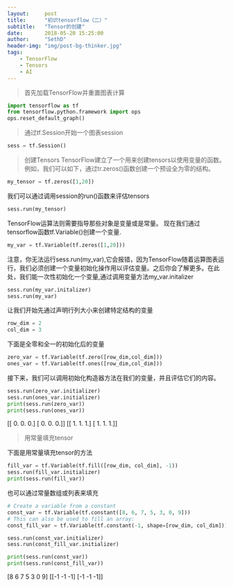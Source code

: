 ```yaml
---
layout:     post
title:      "初识tensorflow（二）"
subtitle:   "Tensor的创建"
date:       2018-05-20 15:25:00
author:     "SethD"
header-img: "img/post-bg-thinker.jpg"
tags:
    - TensorFlow
    - Tensors
    - AI
---
```


> 首先加载TensorFlow并重置图表计算

```Python
import tensorflow as tf
from tensorflow.python.framework import ops
ops.reset_default_graph()
```

> 通过tf.Session开始一个图表session
	
```Python
sess = tf.Session()
```

> 创建Tensors
TensorFlow建立了一个用来创建tensors以使用变量的函数。例如，我们可以如下，通过tr.zeros()函数创建一个预设全为零的结构。


```Python
my_tensor = tf.zeros([1,20])
```

我们可以通过调用session的run()函数来评估tensors

```Python
sess.run(my_tensor)
```

TensorFlow运算法则需要指导那些对象是变量或是常量。
现在我们通过tensorflow函数tf.Variable()创建一个变量.


```Python
my_var = tf.Variable(tf.zeros([1,20]))
```

注意，你无法运行sess.run(my_var),它会报错，因为TensorFlow随着运算图表运行，我们必须创建一个变量初始化操作用以评估变量。之后你会了解更多。在此处，我们能一次性初始化一个变量,通过调用变量方法my_var.initalizer

```Python
sess.run(my_var.initalizer)
sess.run(my_var)
```

让我们开始先通过声明行列大小来创建特定结构的变量

```Python
row_dim = 2
col_dim = 3
```

下面是全零和全一的初始化后的变量
```Python
zero_var = tf.Variable(tf.zero([row_dim,col_dim]))
ones_var = tf.Variable(tf.ones([row_dim,col_dim]))
```

接下来，我们可以调用初始化构造器方法在我们的变量，并且评估它们的内容。

```Python
sess.run(zero_var.initializer)
sess.run(ones_var.initializer)
print(sess.run(zero_var))
print(sess.run(ones_var))
```

[[ 0.  0.  0.]
 [ 0.  0.  0.]]
[[ 1.  1.  1.]
 [ 1.  1.  1.]]
 
 
 > 用常量填充tensor
 
 下面是用常量填充tensor的方法
 ```Python
fill_var = tf.Variable(tf.fill([row_dim, col_dim], -1))
sess.run(fill_var.initializer)
print(sess.run(fill_var))
```

也可以通过常量数组或列表来填充

 ```Python
# Create a variable from a constant
const_var = tf.Variable(tf.constant([8, 6, 7, 5, 3, 0, 9]))
# This can also be used to fill an array:
const_fill_var = tf.Variable(tf.constant(-1, shape=[row_dim, col_dim]))

sess.run(const_var.initializer)
sess.run(const_fill_var.initializer)

print(sess.run(const_var))
print(sess.run(const_fill_var))
```

[8 6 7 5 3 0 9]
[[-1 -1 -1]
 [-1 -1 -1]]
 
 
 